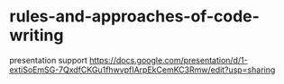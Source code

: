 # rules-and-approaches-of-code-writing
presentation support https://docs.google.com/presentation/d/1-extiSoEmSG-7QxdfCKGu1fhwvpfIArpEkCemKC3Rmw/edit?usp=sharing
